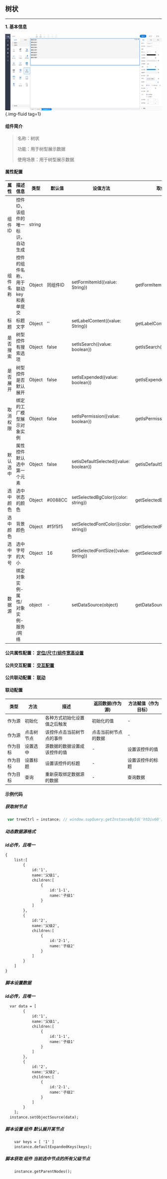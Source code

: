 <h2>树状</h2>

---

**1\. 基本信息**

![树状](../../assets/img/TreeCtrl.png "树状"){.img-fluid tag=1}

#### **组件简介**

> 名称：树状
>
> 功能：用于树型展示数据
>
> 使用场景：用于树型展示数据

#### **属性配置**

| 属性     | 描述信息                                 | 类型    | 默认值   | 设值方法                        | 取值方式                 |
| -------- | ---------------------------------------- | ------- | -------- | ------------------------------- | ------------------------ |
| 组件ID   | 控件ID，该组件的唯一标识， 自动生成      | string  |          |                                 |                          |
| 组件名称 | 控件的组件名称，用于联动key和表单提交    | Object  | 同组件ID | setFormItemId\({value: String}\)         | getFormItemId\(\).value        |
| 标题     | 标题文字                                 | Object  | ''       | setLabelContent\({value: String}\)       | getLabelContent\(\).value      |
| 是否搜索 | 树型控件有搜索选项                       | Object | false    | setIsSearch\({value: boolean}\)          | getIsSearch\(\).value          |
| 是否展开 | 树型控件是否默认展开                     | Object | false    | setIsExpended\({value: boolean}\)        | getIsExpended\(\).value        |
| 取消权限 | 绑定的工厂模型展示对象实例               | Object | false    | setIsPermission\({value: boolean}\)      | getIsPermission\(\).value      |
| 默认选中 | 属性控件默认选中第一个元素               | Object | false    | setisDefaultSelected\({value: boolean}\) | getisDefaultSelected\(\).value |
| 选中颜色 | 选中状态的颜色                           | Object  | \#0088CC | setSelectedBgColor\({color: string}\)    | getSelectedBgColor\(\).color   |
| 选中颜色 | 背景颜色                                 | Object  | \#f5f5f5 | setSelectedFontColor\({color: string}\)  | getSelectedFontColor\(\).color |
| 选中字号 | 选中字号的大小                           | Object  | 16       | setSelectedFontSize\({value: String}\)         | getSelectedFontSize\(\).value  |
| 数据源   | 绑定对象实例\-属性/ 对象实例\-服务 /网络 | object  | \-       | setDataSource\(object\)         | getDataSource\(\)        |


#### **公共属性配置**： [定位/尺寸/组件宽高设置](../../../CommonIntro/commonProp.md)

#### **公共交互配置**： [交互配置](../../../CommonIntro/action.md)

#### **公共联动配置**： [联动](../../../CommonIntro/link.md)

#### **联动配置**

| 类型     | 方法       | 描述                         | 返回数据\(作为源\)   | 方法赋值（作为目标） |
| -------- | ---------- | ---------------------------- | -------------------- | -------------------- |
| 作为源   | 初始化     | 各种方式初始化设置值之后触发 | 初始化的值           | \-                   |
| 作为源   | 点击树节点 | 该控件点击当前树节点的事件   | 点击当前树节点的数据 | \-                   |
| 作为目标 | 设置选中   | 源数据的数据设置成该控件的值 | \-                   | 设置该控件的值       |
| 作为目标 | 设置标题   | 设置该控件的标题             | \-                   | 设置该控件的标题     |
| 作为目标 | 查询       | 重新获取绑定数据源的数据     | \-                   | 查询数据             |



#### **示例代码**

##### **获取树节点**
```javascript
 var treeCtrl = instance; // window.supQuery.getInstanceById('htDiv60');

```

##### **动态数据源格式**
***id必传，且唯一***

```
{
    list:[
        {
            id:'1',
            name:'父级1',
            children:[
                {
                    id:'1-1',
                    name:'子级1'
                }
            ]
        },
        {
            id:'2',
            name:'父级2',
            children:[
                {
                    id:'2-1',
                    name:'子级2'
                }
            ]
        }
    ]
}
```
##### **脚本设置数据**
***id必传，且唯一***
```
  var data = [
        {
            id:'1',
            name:'父级1',
            children:[
                {
                    id:'1-1',
                    name:'子级1'
                }
            ]
        },
        {
            id:'2',
            name:'父级2',
            children:[
                {
                    id:'2-1',
                    name:'子级2'
                }
            ]
        }
    ];
  instance.setObjectSource(data);
```

##### 脚本设置 组件 默认展开某节点
```
    var keys = [ '1' ]
    instance.defaultExpandedKeys(keys);
```

##### 脚本获取 组件 当前选中节点的所有父级节点
```
    instance.getParentNodes();
```